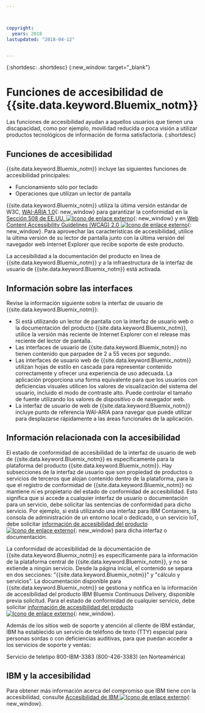```yaml
---



copyright:
  years: 2018
lastupdated: "2018-04-12"


---
```


{:shortdesc: .shortdesc}
{:new_window: target="_blank"}

# Funciones de accesibilidad de {{site.data.keyword.Bluemix_notm}}

Las funciones de accesibilidad ayudan a aquellos usuarios que tienen una discapacidad, como por ejemplo, movilidad reducida o poca visión a utilizar productos tecnológicos de información de forma satisfactoria.
{:shortdesc}

## Funciones de accesibilidad

{{site.data.keyword.Bluemix_notm}} incluye las siguientes funciones de accesibilidad principales:

* Funcionamiento sólo por teclado
* Operaciones que utilizan un lector de pantalla

{{site.data.keyword.Bluemix_notm}} utiliza la última versión estándar de W3C, [WAI-ARIA 1.0](http://www.w3.org/TR/wai-aria/){: new_window} para garantizar la conformidad en la [Sección 508 de EE.UU. ![Icono de enlace externo](../../icons/launch-glyph.svg "Icono de enlace externo")](https://www.access-board.gov/guidelines-and-standards/communications-and-it/about-the-section-508-standards/section-508-standards){: new_window} y en [Web Content Accessibility Guidelines (WCAG) 2.0 ![Icono de enlace externo](../../icons/launch-glyph.svg "Icono de enlace externo")](http://www.w3.org/TR/WCAG20/){: new_window}. Para aprovechar las características de accesibilidad, utilice la última versión de su lector de pantalla junto con la última versión del navegador web Internet Explorer que recibe soporte de este producto.

La accesibilidad a la documentación del producto en línea de {{site.data.keyword.Bluemix_notm}} y a la infraestructura de la interfaz de usuario de {{site.data.keyword.Bluemix_notm}} está activada. 


## Información sobre las interfaces
 
Revise la información siguiente sobre la interfaz de usuario de {{site.data.keyword.Bluemix_notm}}:

* Si está utilizando un lector de pantalla con la interfaz de usuario web o la documentación del producto {{site.data.keyword.Bluemix_notm}}, utilice la versión más reciente de Internet Explorer con el release más reciente del lector de pantalla. 
* Las interfaces de usuario de {{site.data.keyword.Bluemix_notm}} no tienen contenido que parpadee de 2 a 55 veces por segundo.
* Las interfaces de usuario web de {{site.data.keyword.Bluemix_notm}} utilizan hojas de estilo en cascada para representar contenido correctamente y ofrecer una experiencia de uso adecuada. La aplicación proporciona una forma equivalente para que los usuarios con deficiencias visuales utilicen los valores de visualización del sistema del usuario, incluido el modo de contraste alto. Puede controlar el tamaño de fuente utilizando los valores de
dispositivo o de navegador web.
* La interfaz de usuario de web de
{{site.data.keyword.Bluemix_notm}} incluye
punto de referencia WAI-ARIA para navegar que puede utilizar para desplazarse rápidamente a las áreas
funcionales de la aplicación.


## Información relacionada con la accesibilidad

El estado de conformidad de accesibilidad de la interfaz de usuario de web de {{site.data.keyword.Bluemix_notm}} es específicamente para la plataforma del producto {{site.data.keyword.Bluemix_notm}}. Hay subsecciones de la interfaz de usuario que son propiedad de productos o servicios de terceros que alojan contenido dentro de la plataforma, para la que el registro de conformidad de {{site.data.keyword.Bluemix_notm}} no mantiene ni es propietario del estado de conformidad de accesibilidad. Esto significa que si accede a cualquier interfaz de usuario o documentación para un servicio, debe solicitar las sentencias de conformidad para dicho servicio. Por ejemplo, si está utilizando una interfaz para IBM Containers, la consola de administración de un entorno local o dedicado, o un servicio IoT, debe solicitar [información de accesibilidad del producto![Icono de enlace externo](../../icons/launch-glyph.svg "Icono de enlace externo")](http://www-03.ibm.com/able/product_accessibility/index.html){: new_window} para dicha interfaz o documentación.

La conformidad de accesibilidad de la documentación de {{site.data.keyword.Bluemix_notm}} es específicamente para la información de la plataforma central de {{site.data.keyword.Bluemix_notm}}, y no se extiende a ningún servicio. Desde la página inicial, el contenido se separa en dos secciones: "{{site.data.keyword.Bluemix_notm}}" y "cálculo y servicios". La documentación disponible para {{site.data.keyword.Bluemix_notm}} se gestiona y notifica en la información de accesibilidad del producto IBM Bluemix Continuous Delivery, disponible previa solicitud. Para el estado de conformidad de cualquier servicio, debe solicitar [información de accesibilidad del producto![Icono de enlace externo](../../icons/launch-glyph.svg "Icono de enlace externo")](http://www-03.ibm.com/able/product_accessibility/index.html){: new_window}.

Además de los sitios web de soporte y atención al cliente de IBM estándar, IBM ha establecido un servicio de teléfono de texto (TTY) especial para personas sordas o con deficiencias auditivas, para que puedan acceder a los servicios de soporte y ventas:

Servicio de teletipo
800-IBM-3383 (800-426-3383)
(en Norteamérica)

## IBM y la accesibilidad

Para obtener más información acerca del compromiso que IBM tiene con la accesibilidad, consulte [Accesibilidad de IBM ![Icono de enlace externo](../../icons/launch-glyph.svg "Icono de enlace externo")](www.ibm.com/able){: new_window}.
